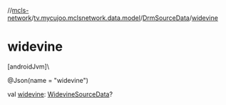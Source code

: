 //[mcls-network](../../../index.md)/[tv.mycujoo.mclsnetwork.data.model](../index.md)/[DrmSourceData](index.md)/[widevine](widevine.md)

# widevine

[androidJvm]\

@Json(name = &quot;widevine&quot;)

val [widevine](widevine.md): [WidevineSourceData](../-widevine-source-data/index.md)?
